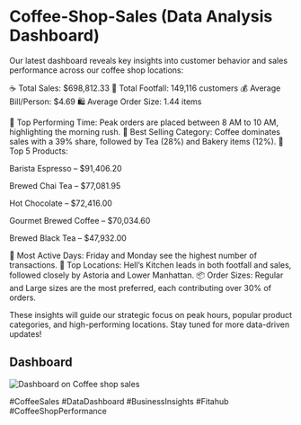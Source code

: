 # Coffee-Shop-Sales (Data Analysis Dashboard)
Our latest dashboard reveals key insights into customer behavior and sales performance across our coffee shop locations:

☕ Total Sales: $698,812.33
👣 Total Footfall: 149,116 customers
💰 Average Bill/Person: $4.69
🛍️ Average Order Size: 1.44 items

🔹 Top Performing Time: Peak orders are placed between 8 AM to 10 AM, highlighting the morning rush.
🔹 Best Selling Category: Coffee dominates sales with a 39% share, followed by Tea (28%) and Bakery items (12%).
🔹 Top 5 Products:

Barista Espresso – $91,406.20

Brewed Chai Tea – $77,081.95

Hot Chocolate – $72,416.00

Gourmet Brewed Coffee – $70,034.60

Brewed Black Tea – $47,932.00

📅 Most Active Days: Friday and Monday see the highest number of transactions.
📍 Top Locations: Hell’s Kitchen leads in both footfall and sales, followed closely by Astoria and Lower Manhattan.
📦 Order Sizes: Regular and Large sizes are the most preferred, each contributing over 30% of orders.

These insights will guide our strategic focus on peak hours, popular product categories, and high-performing locations. Stay tuned for more data-driven updates!

## Dashboard
![Dashboard on Coffee shop sales](https://github.com/user-attachments/assets/e5ce098f-c6bc-454c-ab49-563bc6d3483f)



#CoffeeSales #DataDashboard #BusinessInsights #Fitahub #CoffeeShopPerformance
